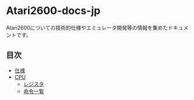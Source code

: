 # Atari2600-docs-jp

Atari2600についての技術的仕様やエミュレータ開発等の情報を集めたドキュメントです。

## 目次
- [仕様](./spec.md)
- [CPU](./cpu/MOS6507.md)
  - [レジスタ](cpu/register.md)
  - [命令一覧](./cpu/instruction.md)
